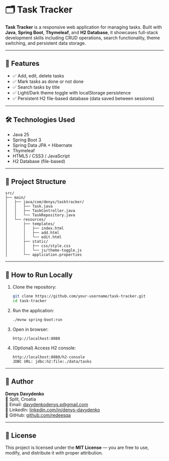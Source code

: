 # 🗂️ Task Tracker

**Task Tracker** is a responsive web application for managing tasks. Built with **Java**, **Spring Boot**, **Thymeleaf**, and **H2 Database**, it showcases full-stack development skills including CRUD operations, search functionality, theme switching, and persistent data storage.

---

## 🚀 Features

- ✅ Add, edit, delete tasks  
- ✅ Mark tasks as done or not done  
- ✅ Search tasks by title  
- ✅ Light/Dark theme toggle with localStorage persistence  
- ✅ Persistent H2 file-based database (data saved between sessions)

---

## 🛠️ Technologies Used

- Java 25  
- Spring Boot 3  
- Spring Data JPA + Hibernate  
- Thymeleaf  
- HTML5 / CSS3 / JavaScript  
- H2 Database (file-based)

---

## 📁 Project Structure

```
src/
├── main/
│   ├── java/com/denys/tasktracker/
│   │   ├── Task.java
│   │   ├── TaskController.java
│   │   └── TaskRepository.java
│   └── resources/
│       ├── templates/
│       │   ├── index.html
│       │   ├── add.html
│       │   └── edit.html
│       ├── static/
│       │   ├── css/style.css
│       │   └── js/theme-toggle.js
│       └── application.properties
```

---

## 🧪 How to Run Locally

1. Clone the repository:
   ```bash
   git clone https://github.com/your-username/task-tracker.git
   cd task-tracker
   ```

2. Run the application:
   ```bash
   ./mvnw spring-boot:run
   ```

3. Open in browser:
   ```
   http://localhost:8080
   ```

4. (Optional) Access H2 console:
   ```
   http://localhost:8080/h2-console
   JDBC URL: jdbc:h2:file:./data/tasks
   ```

---

## 👤 Author

**Denys Davydenko**  
📍 Split, Croatia  
📧 Email: [davydenkodenys.p@gmail.com](mailto:davydenkodenys.p@gmail.com)  
🔗 LinkedIn: [linkedin.com/in/denys-davydenko](https://www.linkedin.com/in/denys-davydenko)  
🐙 GitHub: [github.com/redeesqa](https://github.com/redeesqa)

---

## 📄 License

This project is licensed under the **MIT License** — you are free to use, modify, and distribute it with proper attribution.

